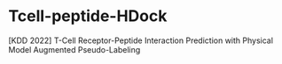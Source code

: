 # Tcell-peptide-HDock
[KDD 2022] T-Cell Receptor-Peptide Interaction Prediction with Physical Model Augmented Pseudo-Labeling
